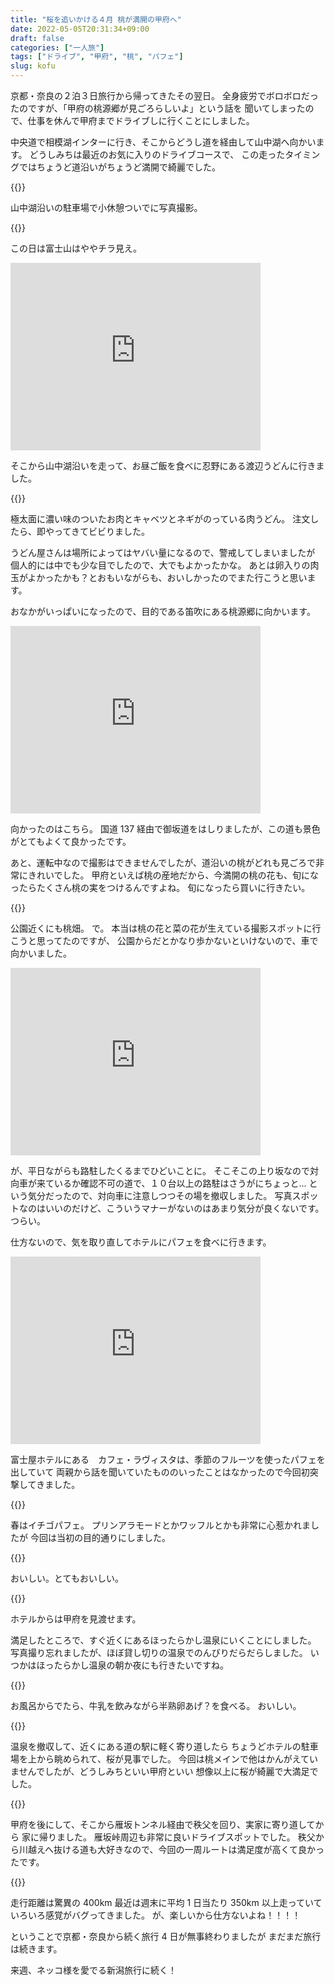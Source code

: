 ```yaml
---
title: "桜を追いかける４月 桃が満開の甲府へ"
date: 2022-05-05T20:31:34+09:00
draft: false
categories: ["一人旅"]
tags: ["ドライブ", "甲府", "桃", "パフェ"]
slug: kofu
---
```


京都・奈良の２泊３日旅行から帰ってきたその翌日。
全身疲労でボロボロだったのですが、「甲府の桃源郷が見ごろらしいよ」という話を
聞いてしまったので、仕事を休んで甲府までドライブしに行くことにしました。

中央道で相模湖インターに行き、そこからどうし道を経由して山中湖へ向かいます。
どうしみちは最近のお気に入りのドライブコースで、
この走ったタイミングではちょうど道沿いがちょうど満開で綺麗でした。

{{<lightbox img="https://gyazo.com/77671397f88d420511cd6d91a71c6e22.jpg" title="">}}

山中湖沿いの駐車場で小休憩ついでに写真撮影。

{{<lightbox img="https://gyazo.com/d09887ceedf4292ab1ab8f234e06bb78.jpg" title="">}}

この日は富士山はややチラ見え。

<iframe src="https://www.google.com/maps/embed?pb=!1m18!1m12!1m3!1d7957.043049805008!2d138.85774337831015!3d35.44776477970934!2m3!1f0!2f0!3f0!3m2!1i1024!2i768!4f13.1!3m3!1m2!1s0x601965d94a1a0a99%3A0x70047e0f4f8c81f4!2z5rih6L6644GG44Gp44KT!5e0!3m2!1sja!2sjp!4v1651752973709!5m2!1sja!2sjp" width="400" height="300" style="border:0;" allowfullscreen="" loading="lazy" referrerpolicy="no-referrer-when-downgrade"></iframe>

そこから山中湖沿いを走って、お昼ご飯を食べに忍野にある渡辺うどんに行きました。

{{<lightbox img="https://gyazo.com/0422aedfc165e0cafbeff41e524e2fba.jpg" title="渡辺うどん 肉うどん（中）">}}

極太面に濃い味のついたお肉とキャベツとネギがのっている肉うどん。
注文したら、即やってきてビビりました。

うどん屋さんは場所によってはヤバい量になるので、警戒してしまいましたが
個人的には中でも少な目でしたので、大でもよかったかな。
あとは卵入りの肉玉がよかったかも？とおもいながらも、おいしかったのでまた行こうと思います。

おなかがいっぱいになったので、目的である笛吹にある桃源郷に向かいます。

<iframe src="https://www.google.com/maps/embed?pb=!1m18!1m12!1m3!1d12975.942174836588!2d138.6753124606199!3d35.603423175124114!2m3!1f0!2f0!3f0!3m2!1i1024!2i768!4f13.1!3m3!1m2!1s0x601bfd289c41b89f%3A0xdc83a6fadaa7aaf2!2z44G_44GV44GL5qGD5rqQ6YO35YWs5ZyS!5e0!3m2!1sja!2sjp!4v1651753339943!5m2!1sja!2sjp" width="400" height="300" style="border:0;" allowfullscreen="" loading="lazy" referrerpolicy="no-referrer-when-downgrade"></iframe>

向かったのはこちら。
国道 137 経由で御坂道をはしりましたが、この道も景色がとてもよくて良かったです。

あと、運転中なので撮影はできませんでしたが、道沿いの桃がどれも見ごろで非常にきれいでした。
甲府といえば桃の産地だから、今満開の桃の花も、旬になったらたくさん桃の実をつけるんですよね。
旬になったら買いに行きたい。

{{<lightbox img="https://gyazo.com/f3099fdafcfee139837c4265b24f4cdd.jpg" title="">}}

公園近くにも桃畑。
で。
本当は桃の花と菜の花が生えている撮影スポットに行こうと思ってたのですが、
公園からだとかなり歩かないといけないので、車で向かいました。

<iframe src="https://www.google.com/maps/embed?pb=!1m18!1m12!1m3!1d12974.71339097246!2d138.68125040942758!3d35.61100011675413!2m3!1f0!2f0!3f0!3m2!1i1024!2i768!4f13.1!3m3!1m2!1s0x601be32c909ba887%3A0xc7774516a32cdb7!2z5qGD5rqQ6YO36I-c44Gu6Iqx55WR!5e0!3m2!1sja!2sjp!4v1651753594707!5m2!1sja!2sjp" width="400" height="300" style="border:0;" allowfullscreen="" loading="lazy" referrerpolicy="no-referrer-when-downgrade"></iframe>

が、平日ながらも路駐したくるまでひどいことに。
そこそこの上り坂なので対向車が来ているか確認不可の道で、１０台以上の路駐はさうがにちょっと...
という気分だったので、対向車に注意しつつその場を撤収しました。
写真スポットなのはいいのだけど、こういうマナーがないのはあまり気分が良くないです。つらい。

仕方ないので、気を取り直してホテルにパフェを食べに行きます。

<iframe src="https://www.google.com/maps/embed?pb=!1m18!1m12!1m3!1d6479.85424899071!2d138.6557825002658!3d35.7034109128732!2m3!1f0!2f0!3f0!3m2!1i1024!2i768!4f13.1!3m3!1m2!1s0x601bff1c298021a3%3A0x51f194ebf4e3bc20!2z44Kr44OV44KnIOODmeODqeODtOOCo-OCueOCvw!5e0!3m2!1sja!2sjp!4v1651753811662!5m2!1sja!2sjp" width="400" height="300" style="border:0;" allowfullscreen="" loading="lazy" referrerpolicy="no-referrer-when-downgrade"></iframe>

富士屋ホテルにある　カフェ・ラヴィスタは、季節のフルーツを使ったパフェを出していて
両親から話を聞いていたもののいったことはなかったので今回初突撃してきました。

{{<lightbox img="https://gyazo.com/33e2479cb93017ab2ea135037d2d085d.jpg" title="">}}

春はイチゴパフェ。
プリンアラモードとかワッフルとかも非常に心惹かれましたが
今回は当初の目的通りにしました。

{{<lightbox img="https://gyazo.com/68de689ffefca705a8cedfd027c71889.jpg" title="">}}

おいしい。とてもおいしい。

{{<lightbox img="https://gyazo.com/64da1eaafd085eef0dbe1de28a764a5d.jpg" title="">}}

ホテルからは甲府を見渡せます。

満足したところで、すぐ近くにあるほったらかし温泉にいくことにしました。
写真撮り忘れましたが、ほぼ貸し切りの温泉でのんびりだらだらしました。
いつかはほったらかし温泉の朝か夜にも行きたいですね。

{{<lightbox img="https://gyazo.com/03311663d8782a91d5d098e83c204ac6.jpg" title="">}}

お風呂からでたら、牛乳を飲みながら半熟卵あげ？を食べる。
おいしい。

{{<lightbox img="https://gyazo.com/3c45588967a36ba589a42e34bfe44401.jpg" title="">}}

温泉を撤収して、近くにある道の駅に軽く寄り道したら
ちょうどホテルの駐車場を上から眺められて、桜が見事でした。
今回は桃メインで他はかんがえていませんでしたが、どうしみちといい甲府といい
想像以上に桜が綺麗で大満足でした。

{{<lightbox img="https://gyazo.com/31d2ec778898a277824b860ec598fb71.jpg">}}

甲府を後にして、そこから雁坂トンネル経由で秩父を回り、実家に寄り道してから
家に帰りました。
雁坂峠周辺も非常に良いドライブスポットでした。
秩父から川越えへ抜ける道も大好きなので、今回の一周ルートは満足度が高くて良かったです。

{{<lightbox img="https://gyazo.com/5114a1b20a12f5bdc293e735247a77c1.jpg">}}

走行距離は驚異の 400km
最近は週末に平均 1 日当たり 350km 以上走っていていろいろ感覚がバグってきました。
が、楽しいから仕方ないよね！！！！

ということで京都・奈良から続く旅行 4 日が無事終わりましたが
まだまだ旅行は続きます。

来週、ネッコ様を愛でる新潟旅行に続く！
